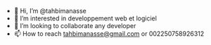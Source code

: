 - 👋 Hi, I’m @tahbimanasse
- 👀 I’m interested in developpement web et logiciel 
- 💞️ I’m looking to collaborate any developer
- 📫 How to reach tahbimanasse@gmail.com or 002250758926312

<!---
tahbimanasse/tahbimanasse is a ✨ special ✨ repository because its `README.md` (this file) appears on your GitHub profile.
You can click the Preview link to take a look at your changes.
--->

